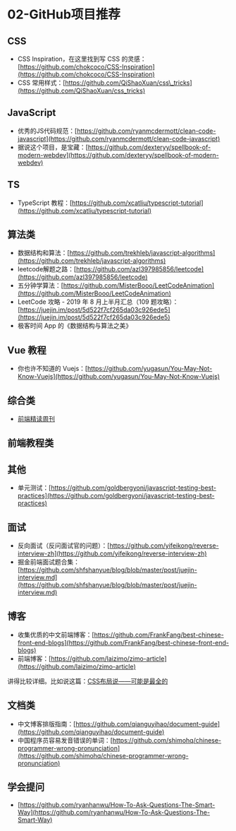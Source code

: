 # 02-GitHub项目推荐

## CSS

* CSS Inspiration，在这里找到写 CSS 的灵感：[https://github.com/chokcoco/CSS-Inspiration](https://github.com/chokcoco/CSS-Inspiration)
* CSS 常用样式：[https://github.com/QiShaoXuan/css\_tricks](https://github.com/QiShaoXuan/css_tricks)

## JavaScript

* 优秀的JS代码规范：[https://github.com/ryanmcdermott/clean-code-javascript](https://github.com/ryanmcdermott/clean-code-javascript)
* 据说这个项目，是宝藏：[https://github.com/dexteryy/spellbook-of-modern-webdev](https://github.com/dexteryy/spellbook-of-modern-webdev)

## TS

* TypeScript 教程：[https://github.com/xcatliu/typescript-tutorial](https://github.com/xcatliu/typescript-tutorial)

## 算法类

* 数据结构和算法：[https://github.com/trekhleb/javascript-algorithms](https://github.com/trekhleb/javascript-algorithms)
* leetcode解题之路：[https://github.com/azl397985856/leetcode](https://github.com/azl397985856/leetcode)
* 五分钟学算法：[https://github.com/MisterBooo/LeetCodeAnimation](https://github.com/MisterBooo/LeetCodeAnimation)
* LeetCode 攻略 - 2019 年 8 月上半月汇总（109 题攻略）：[https://juejin.im/post/5d522f7cf265da03c926ede5](https://juejin.im/post/5d522f7cf265da03c926ede5)
* 极客时间 App 的《数据结构与算法之美》

## Vue 教程

* 你也许不知道的 Vuejs：[https://github.com/yugasun/You-May-Not-Know-Vuejs](https://github.com/yugasun/You-May-Not-Know-Vuejs)

## 综合类

* [前端精读周刊](https://github.com/dt-fe/weekly)

## 前端教程类

## 其他

* 单元测试：[https://github.com/goldbergyoni/javascript-testing-best-practices](https://github.com/goldbergyoni/javascript-testing-best-practices)

## 面试

* 反向面试（反问面试官的问题）：[https://github.com/yifeikong/reverse-interview-zh](https://github.com/yifeikong/reverse-interview-zh)
* 掘金前端面试题合集：[https://github.com/shfshanyue/blog/blob/master/post/juejin-interview.md](https://github.com/shfshanyue/blog/blob/master/post/juejin-interview.md)

## 博客

* 收集优质的中文前端博客：[https://github.com/FrankFang/best-chinese-front-end-blogs](https://github.com/FrankFang/best-chinese-front-end-blogs)
* 前端博客：[https://github.com/laizimo/zimo-article](https://github.com/laizimo/zimo-article)

讲得比较详细。比如说这篇：[CSS布局说——可能是最全的](https://github.com/laizimo/zimo-article/issues/36)

## 文档类

* 中文博客排版指南：[https://github.com/qianguyihao/document-guide](https://github.com/qianguyihao/document-guide)
* 中国程序员容易发音错误的单词：[https://github.com/shimohq/chinese-programmer-wrong-pronunciation](https://github.com/shimohq/chinese-programmer-wrong-pronunciation)

## 学会提问

* [https://github.com/ryanhanwu/How-To-Ask-Questions-The-Smart-Way](https://github.com/ryanhanwu/How-To-Ask-Questions-The-Smart-Way)

